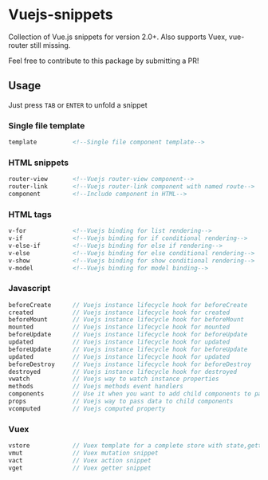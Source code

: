 # Vuejs-snippets
Collection of Vue.js snippets for version 2.0+.
Also supports Vuex, vue-router still missing.

Feel free to contribute to this package by submitting a PR!

## Usage

Just press `TAB` or `ENTER` to unfold a snippet

### Single file template
```html
template          <!--Single file component template-->
```

### HTML snippets
```html
router-view       <!--Vuejs router-view component-->
router-link       <!--Vuejs router-link component with named route-->
component         <!--Include component in HTML-->
```
### HTML tags
```html
v-for             <!--Vuejs binding for list rendering-->
v-if              <!--Vuejs binding for if conditional rendering-->
v-else-if         <!--Vuejs binding for else if rendering-->
v-else            <!--Vuejs binding for else conditional rendering-->
v-show            <!--Vuejs binding for show conditional rendering-->
v-model           <!--Vuejs binding for model binding-->
```

### Javascript
```javascript
beforeCreate      // Vuejs instance lifecycle hook for beforeCreate
created           // Vuejs instance lifecycle hook for created
beforeMount       // Vuejs instance lifecycle hook for beforeMount
mounted           // Vuejs instance lifecycle hook for mounted
beforeUpdate      // Vuejs instance lifecycle hook for beforeUpdate
updated           // Vuejs instance lifecycle hook for updated
beforeUpdate      // Vuejs instance lifecycle hook for beforeUpdate
updated           // Vuejs instance lifecycle hook for updated
beforeDestroy     // Vuejs instance lifecycle hook for beforeDestroy
destroyed         // Vuejs instance lifecycle hook for destroyed
vwatch            // Vuejs way to watch instance properties
methods           // Vuejs methods event handlers
components        // Use it when you want to add child components to parent component.
props             // Vuejs way to pass data to child components
vcomputed         // Vuejs computed property
```

### Vuex
```javascript
vstore            // Vuex template for a complete store with state,getters,actions and mutations
vmut              // Vuex mutation snippet
vact              // Vuex action snippet
vget              // Vuex getter snippet
```
